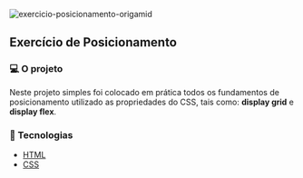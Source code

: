 ![exercicio-posicionamento-origamid](https://user-images.githubusercontent.com/10180042/201208354-d867694c-0dfa-4f06-bf96-7c702b7918e2.png)

 ## Exercício de Posicionamento

### 💻 O projeto

Neste projeto simples foi colocado em prática todos os fundamentos de posicionamento utilizado as propriedades do CSS, tais como: <strong>display grid</strong> e <strong>display flex</strong>.

### 🚀 Tecnologias

- [HTML](https://developer.mozilla.org/pt-BR/docs/Web/HTML)
- [CSS](https://developer.mozilla.org/pt-BR/docs/Web/CSS)
